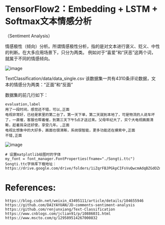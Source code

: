 # TensorFlow2：Embedding + LSTM + Softmax文本情感分析
（Sentiment Analysis）

情感极性（倾向）分析。所谓情感极性分析，指的是对文本进行褒义、贬义、中性的判断。在大多应用场景下，只分为两类。
例如对于“喜爱”和“厌恶”这两个词，就属于不同的情感倾向。


![image](https://user-images.githubusercontent.com/36963108/173188980-ac618f90-6146-4419-ae08-9152aa28f66c.png)



TextClassification/data/data_single.csv 该数据集一共有4310条评论数据，文本的情感分为两类：“正面”和“反面”


数据集的前几行如下：
```buildoutcfg
evaluation,label
用了一段时间，感觉还不错，可以,正面
电视非常好，已经是家里的第二台了。第一天下单，第二天就到本地了，可是物流的人说车坏了，一直催，客服也帮着催，到第三天下午5点才送过来。父母年纪大了，买个大电视画面清晰，趁着耳朵还好使，享受几年。,正面
电视比想象中的大好多，画面也很清晰，系统很智能，更多功能还在摸索中,正面
不错,正面
```
![image](https://user-images.githubusercontent.com/36963108/173188724-b8c5b456-9c56-4f5e-a56b-a28e2681ef4b.png)

```buildoutcfg
# 设置matplotlib绘图时的字体
my_font = font_manager.FontProperties(fname="./Songti.ttc")
Songti.ttc字体库下载地址：https://drive.google.com/drive/folders/1iZqrFBJPGkpCIFsVuQwcmAdqBZGdOZnB
```
# References:

```buildoutcfg
https://blog.csdn.net/weixin_43495111/article/details/104655946
https://github.com/DA1YAYUAN/JD-comments-sentiment-analysis
https://github.com/renjunxiang/Text-Classification
https://www.cnblogs.com/jclian91/p/10886031.html
https://www.mscto.com/q/129589514267000832
```
